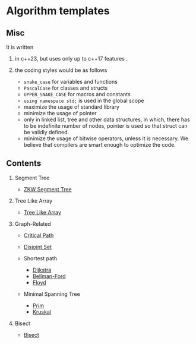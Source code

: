 # Algorithm templates

## Misc

It is written

1. in c++23, but uses only up to c++17 features .
2. the coding styles would be as follows

    - `snake_case` for variables and functions
    - `PascalCase` for classes and structs
    - `UPPER_SNAKE_CASE` for macros and constants
    - `using namespace std;` is used in the global scope
    - maximize the usage of standard library
    - minimize the usage of pointer
    - only in linked list, tree and other data structures, in which, there has to be indefinite number of nodes, pointer is used so that struct can be validly defined.
    - minimize the usage of bitwise operators, unless it is necessary. We believe that compilers are smart enough to optimize the code.

## Contents

1. Segment Tree

    - [ZKW Segment Tree](./segment_tree/zkw_segment_tree.cxx)

2. Tree Like Array

    - [Tree Like Array](./tree_array/tree_array.cxx)

3. Graph-Related

    - [Critical Path](./graph/critical_path.cxx)
    - [Disjoint Set](./graph/disjoint_set.cxx)
    - Shortest path

        - [Dijkstra](./graph/shortest_path/dijkstra.cxx)
        - [Bellman-Ford](./graph/shortest_path/bellman_ford.cxx)
        - [Floyd](./graph/shortest_path/floyd.cxx)
    - Minimal Spanning Tree

        - [Prim](./graph/minimal_spanning_tree/prim.cxx)
        - [Kruskal](./graph/minimal_spanning_tree/kruskal.cxx)

4. Bisect

    - [Bisect](./bisect/bisect.cxx)
